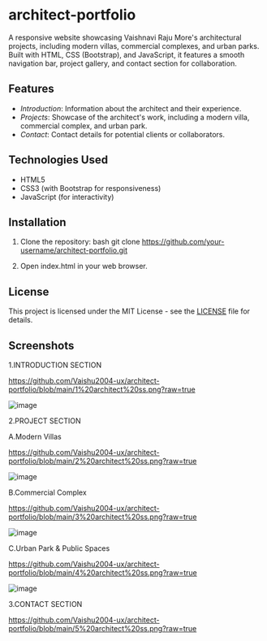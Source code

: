 # architect-portfolio
A responsive website showcasing Vaishnavi Raju More's architectural projects, including modern villas, commercial complexes, and urban parks. Built with HTML, CSS (Bootstrap), and JavaScript, it features a smooth navigation bar, project gallery, and contact section for collaboration.

## Features

- *Introduction*: Information about the architect and their experience.
- *Projects*: Showcase of the architect's work, including a modern villa, commercial complex, and urban park.
- *Contact*: Contact details for potential clients or collaborators.

## Technologies Used

- HTML5
- CSS3 (with Bootstrap for responsiveness)
- JavaScript (for interactivity)

## Installation

1. Clone the repository:
    bash
    git clone https://github.com/your-username/architect-portfolio.git
    
2. Open index.html in your web browser.

## License

This project is licensed under the MIT License - see the [LICENSE](LICENSE) file for details.

## Screenshots

1.INTRODUCTION SECTION

https://github.com/Vaishu2004-ux/architect-portfolio/blob/main/1%20architect%20ss.png?raw=true

![image](https://github.com/user-attachments/assets/40a0290a-1066-41ea-bf22-ea28a1b4fda0)

2.PROJECT SECTION

A.Modern Villas

https://github.com/Vaishu2004-ux/architect-portfolio/blob/main/2%20architect%20ss.png?raw=true

![image](https://github.com/user-attachments/assets/ec4ce0ae-b156-4ffa-860a-e6b0566e9773)

B.Commercial Complex

https://github.com/Vaishu2004-ux/architect-portfolio/blob/main/3%20architect%20ss.png?raw=true

![image](https://github.com/user-attachments/assets/79f0f1fb-4c83-4580-93a3-1b05a88b3904)

C.Urban Park & Public Spaces

https://github.com/Vaishu2004-ux/architect-portfolio/blob/main/4%20architect%20ss.png?raw=true

![image](https://github.com/user-attachments/assets/8b2f9ab8-f512-45ee-abb0-89bb6e5f983b)

3.CONTACT SECTION

https://github.com/Vaishu2004-ux/architect-portfolio/blob/main/5%20architect%20ss.png?raw=true


